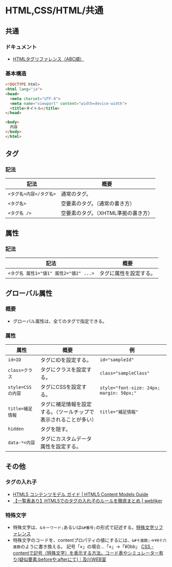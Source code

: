# HTML,CSS/HTML/共通

## 共通

### ドキュメント

- [HTMLタグリファレンス（ABC順）](http://www.htmq.com/html/)

### 基本構造

```html
<!DOCTYPE html>
<html lang="ja">
<head>
  <meta charset="UTF-8">
  <meta name="viewport" content="width=device-width">
  <title>タイトル</title>
</head>

<body>
  内容
</body>
</html>
```

## タグ

### 記法

| 記法                    | 概要                                |
| ----------------------- | ----------------------------------- |
| `<タグ名>内容</タグ名>` | 通常のタグ。                        |
| `<タグ名>`              | 空要素のタグ。（通常の書き方）      |
| `<タグ名 />`            | 空要素のタグ。（XHTML準拠の書き方） |

## 属性

### 記法

| 記法                                   | 概要                   |
| -------------------------------------- | ---------------------- |
| `<タグ名 属性1="値1" 属性2="値2" ...>` | タグに属性を設定する。 |

## グローバル属性

### 概要

- グローバル属性は、全てのタグで指定できる。

### 属性

| 属性              | 概要                                                         | 例                                       |
| ----------------- | ------------------------------------------------------------ | ---------------------------------------- |
| `id=ID`           | タグにIDを設定する。                                         | `id="sampleId"`                          |
| `class=クラス`    | タグにクラスを設定する。                                     | `class="sampleClass"`                    |
| `style=CSSの内容` | タグにCSSを設定する。                                        | `style="font-size: 24px; margin: 50px;"` |
| `title=補足情報`  | タグに補足情報を設定する。（ツールチップで表示されることが多い） | `title="補足情報"`                       |
| `hidden`          | タグを隠す。                                                 |                                          |
| `data-*=内容`     | タグにカスタムデータ属性を設定する。                         |                                          |

## その他

### タグの入れ子

- [HTML5 コンテンツモデル ガイド | HTML5 Content Models Guide](https://webgoto.net/html5/)
- [【一覧表あり】HTML5でのタグの入れ子のルールを徹底まとめ | webliker](https://webliker.info/46840/)

### 特殊文字

- 特殊文字は、`&キーワード;`あるいは`&#番号;`の形式で記述する。[特殊文字リファレンス](http://www.htmq.com/text/)
- 特殊文字のコードを、contentプロパティの値にするには、`&#十進数;`→`¥0十六進数`のように書き換える。
  記号「»」の場合…「&#187;」→「¥0bb」
  [CSS - contentで記号（特殊文字）を表示する方法。コード表やシミュレーター有り(疑似要素:beforeや:afterにて)｜及川WEB室](https://www.oikawa-sekkei.com/web/design/css/content.html)
